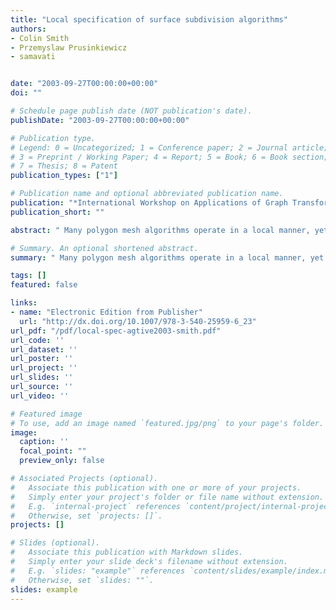 ```yaml
---
title: "Local specification of surface subdivision algorithms"
authors:
- Colin Smith
- Przemyslaw Prusinkiewicz
- samavati


date: "2003-09-27T00:00:00+00:00"
doi: ""

# Schedule page publish date (NOT publication's date).
publishDate: "2003-09-27T00:00:00+00:00"

# Publication type.
# Legend: 0 = Uncategorized; 1 = Conference paper; 2 = Journal article;
# 3 = Preprint / Working Paper; 4 = Report; 5 = Book; 6 = Book section;
# 7 = Thesis; 8 = Patent
publication_types: ["1"]

# Publication name and optional abbreviated publication name.
publication: "*International Workshop on Applications of Graph Transformations with Industrial Relevance (Springer, Berlin, Heidelberg)*"
publication_short: ""

abstract: " Many polygon mesh algorithms operate in a local manner, yet are formally specified using global indexing schemes. This obscures the essence of these algorithms and makes their specification unnecessarily complex, especially if the mesh topology is modified dynamically. We address these problems by defining a set of local operations on polygon meshes represented by graph rotation systems. We also introduce the vv programming language, which makes it possible to express these operations in a machine-readable form. The usefulness of the vv language is illustrated by the application examples, in which we concentrate on subdivision algorithms for the geometric modeling of surfaces. The algorithms are specified as short, intuitive vv programs, directly executable by the corresponding modeling software."

# Summary. An optional shortened abstract.
summary: " Many polygon mesh algorithms operate in a local manner, yet are formally specified using global indexing schemes. This obscures the essence of these algorithms and makes their specification unnecessarily complex, especially if the mesh topology is modified dynamically. We address these problems by defining a set of local operations on polygon meshes represented by graph rotation systems. We also introduce the vv programming language, which makes it possible to express these operations in a mach..."

tags: []
featured: false

links:
- name: "Electronic Edition from Publisher"
  url: "http://dx.doi.org/10.1007/978-3-540-25959-6_23"
url_pdf: "/pdf/local-spec-agtive2003-smith.pdf"
url_code: ''
url_dataset: ''
url_poster: ''
url_project: ''
url_slides: ''
url_source: ''
url_video: ''

# Featured image
# To use, add an image named `featured.jpg/png` to your page's folder. 
image:
  caption: ''
  focal_point: ""
  preview_only: false

# Associated Projects (optional).
#   Associate this publication with one or more of your projects.
#   Simply enter your project's folder or file name without extension.
#   E.g. `internal-project` references `content/project/internal-project/index.md`.
#   Otherwise, set `projects: []`.
projects: []

# Slides (optional).
#   Associate this publication with Markdown slides.
#   Simply enter your slide deck's filename without extension.
#   E.g. `slides: "example"` references `content/slides/example/index.md`.
#   Otherwise, set `slides: ""`.
slides: example
---
```

